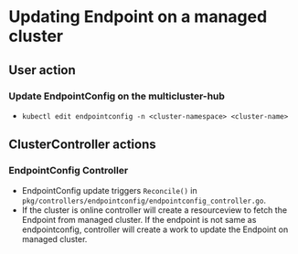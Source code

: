 # Updating Endpoint on a managed cluster

## User action

### Update EndpointConfig on the multicluster-hub

- `kubectl edit endpointconfig -n <cluster-namespace> <cluster-name>`

## ClusterController actions

### EndpointConfig Controller

- EndpointConfig update triggers `Reconcile()` in `pkg/controllers/endpointconfig/endpointconfig_controller.go`.
- If the cluster is online controller will create a resourceview to fetch the Endpoint from managed cluster.
  If the endpoint is not same as endpointconfig, controller will create a work to update the Endpoint on managed cluster.
